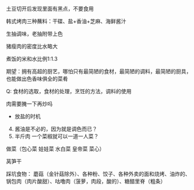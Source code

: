 土豆切开后发现里面有黑点，不要食用

韩式烤肉三种蘸料：干碟、盐+香油+芝麻、海鲜酱汁

生抽调味，老抽附带上色

猪瘦肉的密度比水略大

煮饭的米和水比例1:1.3


期望：拥有高超的厨艺，哪怕只有最简陋的食材，最简陋的调料，最简陋的厨具，也能做出色香味俱全的菜肴


Q:
食材的选取，食材的处理，烹饪的方法，调料的使用



肉需要腌一下再炒吗

- 放盐的时机
4. 酱油是不必的，因为就是调色而已？
5. 半斤肉 一个菜椒就可以一道一人菜？

做菜（包心菜 娃娃菜 水白菜 皇帝菜 菜心）

莴笋干

踩坑食物：
蘑菇（金针菇除外）、各种粉、饺子、各种外卖的面和烧烤、油炸的、锅包肉（肉片酸甜）、咕噜肉（菠萝，肉段，酸的）、糖醋里脊（粗条）

